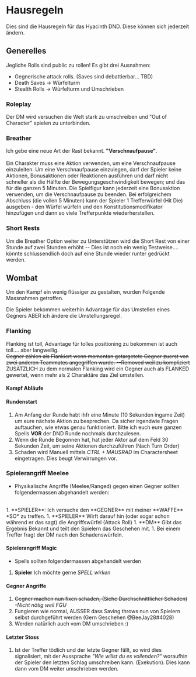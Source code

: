 # Hausregeln
Dies sind die Hausregeln für das Hyacinth DND. Diese können sich jederzeit ändern.

## Generelles
Jegliche Rolls sind public zu rollen! Es gibt drei Ausnahmen:
* Gegnerische attack rolls. (Saves sind debattierbar... TBD)
* Death Saves -> Würfelturm
* Stealth Rolls -> Würfelturm und Umschrieben

### Roleplay
Der DM wird versuchen die Welt stark zu umschreiben und "Out of Character" spielen zu unterbinden.

### Breather
Ich gebe eine neue Art der Rast bekannt. **"Verschnaufpause"**.<br><br>
Ein Charakter muss eine Aktion verwenden, um eine Verschnaufpause einzuleiten. Um eine Verschnaufpause einzulegen, darf der Spieler keine Aktionen, Bonusaktionen oder Reaktionen ausführen und darf nicht schneller als die Hälfte der Bewegungsgeschwindigkeit bewegen; und das für die ganzen 5 Minuten. Die Spielfigur kann jederzeit eine Bonusaktion verwenden, um die Verschnaufpause zu beenden. Bei erfolgreichem Abschluss (die vollen 5 Minuten) kann der Spieler 1 Trefferwürfel (Hit Die) ausgeben - den Würfel würfeln und den Konstitutionsmodifikator hinzufügen und dann so viele Trefferpunkte wiederherstellen.

### Short Rests
Um die Breather Option weiter zu Unterstützen wird die Short Rest von einer Stunde auf zwei Stunden erhöht -- Dies ist noch ein wenig Testweise.... könnte schlussendlich doch auf eine Stunde wieder runter gedrückt werden.

## Wombat
Um den Kampf ein wenig flüssiger zu gestalten, wurden Folgende Massnahmen getroffen.

Die Spieler bekommen weiterhin Advantage für das Umstellen eines Gegners ABER ich ändere die Umstellungsregel.

### Flanking
Flanking ist toll, Advantage für tolles positioning zu bekommen ist auch toll.... aber langweilig.<br>
~~Gegner zählen als Flankiert wenn momentan getargetete Gegner zuerst von zwei anderen Teammates angegriffen wurde. --Removed weil zu kompliziert~~<br>
ZUSÄTZLICH zu dem normalen Flanking wird ein Gegner auch als FLANKED gewertet, wenn mehr als 2 Charaktäre das Ziel umstellen.

#### Kampf Abläufe

#### Rundenstart
1.  Am Anfang der Runde habt ihfr eine Minute (10 Sekunden ingame Zeit) um eure nächste Aktion zu besprechen. Da sicher irgendwie Fragen auftauchen, wie etwas genau funktioniert. Bitte ich euch eure ganzen Spells **VOR** der DND Runde nochmals durchzulesen.
1.  Wenn die Runde Begonnen hat, hat jeder Aktor auf dem Feld 30 Sekunden Zeit, um seine Aktionen durchzuführen (Nach Turn Order)
1.  Schaden wird Manuell mittels *CTRL + MAUSRAD* im Charactersheet eingetragen. Dies beugt Verwirrungen vor.

### Spielerangriff Meelee
*   Physikalische Angriffe (Meelee/Ranged) gegen einen Gegner sollten folgendermassen abgehandelt werden:
<br>
1.  **SPIELER**: Ich versuche den **GEGNER** mit meiner **WAFFE** *SO* zu treffen.
1.  **SPIELER** Wirft darauf hin (oder sogar schon während er das sagt) die Angriffswürfel (Attack Roll)
1.  **DM** Gibt das Ergebnis Bekannt und teilt den Spielern das Geschehen mit.
1.  Bei einem Treffer fragt der DM nach den Schadenswürfeln.

#### Spielerangriff Magic
*   Spells sollten folgendermassen abgehandelt werden
1.  **Spieler** Ich möchte gerne *SPELL wirken*

#### Gegner Angriffe
1.  ~~Gegner machen nun fixen schaden, (Siehe Durchschnittlicher Schaden)~~ *-Nicht nötig weil FGU*
1.  Fungieren wie normal, AUSSER dass Saving throws nun von Spielern selbst durchgeführt werden (Gern Geschehen @BeeJay28#4028)
1.  Werden natürlich auch vom DM umschrieben :)

#### Letzter Stoss
1.  Ist der Treffer tödlich und der letzte Gegner fällt, so wird dies signalisiert, mit der Aussprache *"Wie willst du es vollenden?"* woraufhin der Spieler den letzten Schlag umschreiben kann. (Exekution). Dies kann dann vom DM weiter umschrieben werden.
